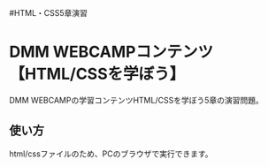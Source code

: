 #HTML・CSS5章演習
# DMM WEBCAMPコンテンツ【HTML/CSSを学ぼう】
DMM WEBCAMPの学習コンテンツHTML/CSSを学ぼう5章の演習問題。

## 使い方
html/cssファイルのため、PCのブラウザで実行できます。
